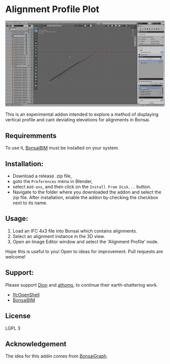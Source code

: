 # Alignment Profile Plot


![Usage Example (mp4)](img/alignment_plot_usage.gif)

This is an experimental addon intended to explore a method of displaying vertical profile and cant deviating elevations for alignments in Bonsai.

## Requiremments
To use it, [BonsaiBIM](https://extensions.blender.org/add-ons/bonsai/) must be installed on your system.

## Installation:
- Download a release .zip file,
- goto the `Preferences` menu in Blender,
- select `Add-ons`, and then click on the `Install From Disk...` button.
- Navigate to the folder where you downloaded the addon and select the zip file. After installation, enable the addon by checking the checkbox next to its name.

## Usage:
1. Load an IFC 4x3 file into Bonsai which contains alignments.
2. Select an alignment instance in the 3D view.
3. Open an Image Editor window and select the 'Alignment Profile' node.

Hope this is useful to you!
Open to ideas for improvement.
Pull requests are welcome!


## Support:

Please support [Dion](https://github.com/Moult) and [athoms](https://github.com/aothms), to continue their earth-shattering work.  
- [IfcOpenShell](https://github.com/IfcOpenShell/IfcOpenShell)
- [BonsaiBIM](https://github.com/Bonsai-Blender/BonsaiBIM)

## License
LGPL 3

## Acknowledgement

The idea for this addin comes from [BonsaiGraph](https://github.com/jakob-beetz/bonsaiGraph).